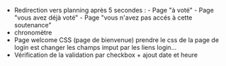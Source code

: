 - Redirection vers planning après 5 secondes : - Page "à voté"
                                               - Page "vous avez déjà voté"
                                               - Page "vous n'avez pas accés à cette soutenance"
- chronomètre
- Page welcome CSS (page de bienvenue) prendre le css de la page de login est changer les champs imput par les liens login...
- Vérification de la validation par checkbox + ajout date et heure
